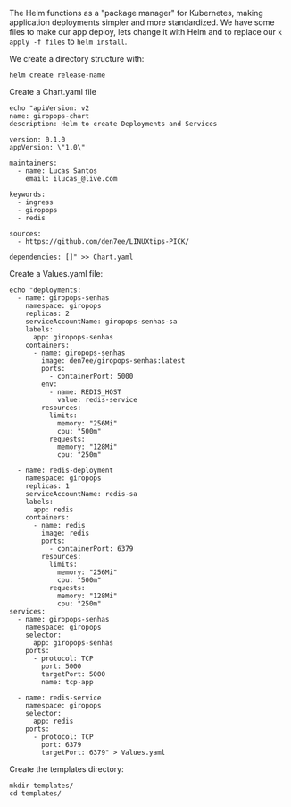 The Helm functions as a "package manager" for Kubernetes, making application deployments simpler and more standardized. We have some files to make our app deploy, lets change it with Helm and to replace our `k apply -f files` to  `helm install`.

We create a directory structure with:
```
helm create release-name 
```

Create a Chart.yaml file
```
echo "apiVersion: v2
name: giropops-chart
description: Helm to create Deployments and Services

version: 0.1.0
appVersion: \"1.0\"

maintainers:
  - name: Lucas Santos
    email: ilucas_@live.com

keywords:
  - ingress
  - giropops
  - redis

sources:
  - https://github.com/den7ee/LINUXtips-PICK/

dependencies: []" >> Chart.yaml
```
Create a Values.yaml file:

```
echo "deployments:
  - name: giropops-senhas
    namespace: giropops
    replicas: 2
    serviceAccountName: giropops-senhas-sa
    labels:
      app: giropops-senhas
    containers:
      - name: giropops-senhas
        image: den7ee/giropops-senhas:latest
        ports:
          - containerPort: 5000
        env:
          - name: REDIS_HOST
            value: redis-service
        resources:
          limits:
            memory: "256Mi"
            cpu: "500m"
          requests:
            memory: "128Mi"
            cpu: "250m"
        
  - name: redis-deployment
    namespace: giropops
    replicas: 1
    serviceAccountName: redis-sa
    labels:
      app: redis
    containers:
      - name: redis
        image: redis
        ports:
          - containerPort: 6379
        resources:
          limits:
            memory: "256Mi"
            cpu: "500m"
          requests:
            memory: "128Mi"
            cpu: "250m"
services:
  - name: giropops-senhas
    namespace: giropops
    selector:
      app: giropops-senhas
    ports:
      - protocol: TCP
        port: 5000
        targetPort: 5000
        name: tcp-app

  - name: redis-service
    namespace: giropops
    selector:
      app: redis
    ports:
      - protocol: TCP
        port: 6379
        targetPort: 6379" > Values.yaml
```
Create the templates directory:
```
mkdir templates/
cd templates/
```
